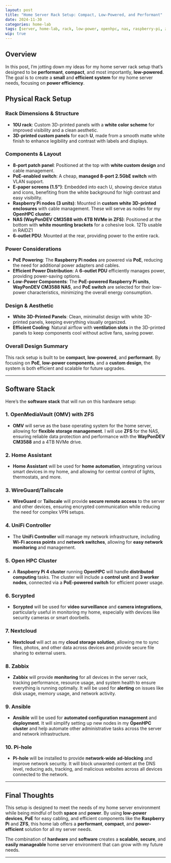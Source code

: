 ```yaml
---
layout: post
title: "Home Server Rack Setup: Compact, Low-Powered, and Performant"
date: 2024-11-30
categories: home-lab
tags: [server, home-lab, rack, low-power, openhpc, nas, raspberry-pi, zabbix, ansible]
wip: true
---
```



## Overview

In this post, I’m jotting down my ideas for my home server rack setup that’s designed to be **performant**, **compact**, and most importantly, **low-powered**. The goal is to create a **small** and **efficient system** for my home server needs, focusing on **power efficiency**. 

## Physical Rack Setup

### **Rack Dimensions & Structure**
- **10U rack**: Custom 3D-printed panels with a **white color scheme** for improved visibility and a clean aesthetic.
- **3D-printed custom panels** for each **U**, made from a smooth matte white finish to enhance legibility and contrast with labels and displays.

### **Components & Layout**
   - **8-port patch panel**: Positioned at the top with **white custom design** and cable management.
   - **PoE-enabled switch**: A cheap, **managed 8-port 2.5GbE switch** with VLAN support.
   - **E-paper screens (1.5")**: Embedded into each U, showing device status and icons, benefiting from the white background for high contrast and easy visibility.
   - **Raspberry Pi nodes (3 units)**: Mounted in **custom white 3D-printed enclosures** with cable management. These will serve as nodes for my **OpenHPC cluster**.
   - **NAS (WayPonDEV CM3588 with 4TB NVMe in ZFS)**: Positioned at the bottom with **white mounting brackets** for a cohesive look. 12Tb usable in RAIDZ1
   - **6-outlet PDU**: Mounted at the rear, providing power to the entire rack.

### **Power Considerations**
- **PoE Powering**: The **Raspberry Pi nodes** are powered via **PoE**, reducing the need for additional power adapters and cables.
- **Efficient Power Distribution**: A **6-outlet PDU** efficiently manages power, providing power-saving options.
- **Low-Power Components**: The **PoE-powered Raspberry Pi units**, **WayPonDEV CM3588 NAS**, and **PoE switch** are selected for their low-power characteristics, minimizing the overall energy consumption.

### **Design & Aesthetic**
- **White 3D-Printed Panels**: Clean, minimalist design with white 3D-printed panels, keeping everything visually organized.
- **Efficient Cooling**: Natural airflow with **ventilation slots** in the 3D-printed panels to keep components cool without active fans, saving power.

### **Overall Design Summary**
This rack setup is built to be **compact**, **low-powered**, and **performant**. By focusing on **PoE**, **low-power components**, and a **custom design**, the system is both efficient and scalable for future upgrades.

---

## Software Stack

Here’s the **software stack** that will run on this hardware setup:

### **1. OpenMediaVault (OMV) with ZFS**
- **OMV** will serve as the base operating system for the home server, allowing for **flexible storage management**. I will use **ZFS** for the NAS, ensuring reliable data protection and performance with the **WayPonDEV CM3588** and a 4TB NVMe drive.

### **2. Home Assistant**
- **Home Assistant** will be used for **home automation**, integrating various smart devices in my home, and allowing for central control of lights, thermostats, and more.

### **3. WireGuard/Tailscale**
- **WireGuard** or **Tailscale** will provide **secure remote access** to the server and other devices, ensuring encrypted communication while reducing the need for complex VPN setups.

### **4. UniFi Controller**
- The **UniFi Controller** will manage my network infrastructure, including **Wi-Fi access points** and **network switches**, allowing for **easy network monitoring** and management.

### **5. Open HPC Cluster**
- A **Raspberry Pi 4 cluster** running **OpenHPC** will handle **distributed computing** tasks. The cluster will include a **control unit** and **3 worker nodes**, connected via a **PoE-powered switch** for efficient power usage.

### **6. Scrypted**
- **Scrypted** will be used for **video surveillance** and **camera integrations**, particularly useful in monitoring my home, especially with devices like security cameras or smart doorbells.

### **7. Nextcloud**
- **Nextcloud** will act as my **cloud storage solution**, allowing me to sync files, photos, and other data across devices and provide secure file sharing to external users.

### **8. Zabbix**
- **Zabbix** will provide **monitoring** for all devices in the server rack, tracking performance, resource usage, and system health to ensure everything is running optimally. It will be used for **alerting** on issues like disk usage, memory usage, and network activity.

### **9. Ansible**
- **Ansible** will be used for **automated configuration management** and **deployment**. It will simplify setting up new nodes in my **OpenHPC cluster** and help automate other administrative tasks across the server and network infrastructure.

### **10. Pi-hole**
- **Pi-hole** will be installed to provide **network-wide ad-blocking** and improve network security. It will block unwanted content at the DNS level, reducing ads, tracking, and malicious websites across all devices connected to the network.

---

## Final Thoughts

This setup is designed to meet the needs of my home server environment while being mindful of both **space** and **power**. By using **low-power devices**, **PoE** for easy cabling, and efficient components like the **Raspberry Pi** and **ZFS**, this home lab offers a **performant**, **compact**, and **power-efficient** solution for all my server needs.

The combination of **hardware** and **software** creates a **scalable**, **secure**, and **easily manageable** home server environment that can grow with my future needs.

---

